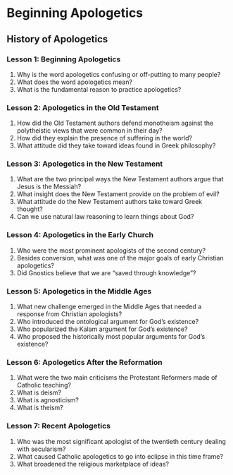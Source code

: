 # Beginning Apologetics

## History of Apologetics

### Lesson 1: Beginning Apologetics

1. Why is the word apologetics confusing or off-putting to many people?
2. What does the word apologetics mean?
3. What is the fundamental reason to practice apologetics?

### Lesson 2: Apologetics in the Old Testament

1. How did the Old Testament authors defend monotheism against the
polytheistic views that were common in their day?
2. How did they explain the presence of suffering in the world?
3. What attitude did they take toward ideas found in Greek philosophy?

### Lesson 3: Apologetics in the New Testament

1. What are the two principal ways the New Testament authors argue
that Jesus is the Messiah?
2. What insight does the New Testament provide on the problem of evil?
3. What attitude do the New Testament authors take toward Greek
thought?
4. Can we use natural law reasoning to learn things about God?

### Lesson 4: Apologetics in the Early Church

1. Who were the most prominent apologists of the second century?
2. Besides conversion, what was one of the major goals of early
Christian apologetics?
3. Did Gnostics believe that we are “saved through knowledge”?

### Lesson 5: Apologetics in the Middle Ages

1. What new challenge emerged in the Middle Ages that needed a
response from Christian apologists?
2. Who introduced the ontological argument for God’s existence?
3. Who popularized the Kalam argument for God’s existence?
4. Who proposed the historically most popular arguments for God’s
existence?

### Lesson 6: Apologetics After the Reformation

1. What were the two main criticisms the Protestant Reformers made
of Catholic teaching?
2. What is deism?
3. What is agnosticism?
4. What is theism?

### Lesson 7: Recent Apologetics

1. Who was the most significant apologist of the twentieth century
dealing with secularism?
2. What caused Catholic apologetics to go into eclipse in this time frame?
3. What broadened the religious marketplace of ideas?

